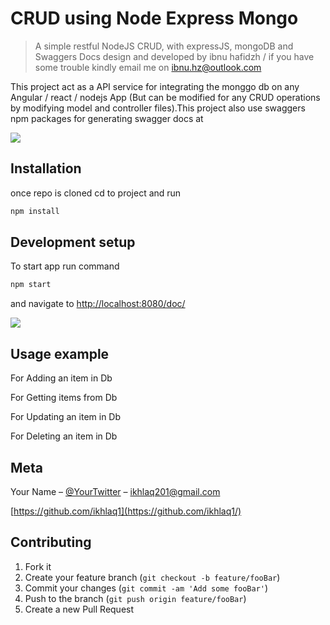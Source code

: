 # CRUD using Node Express Mongo

> A simple restful NodeJS CRUD, with expressJS, mongoDB and Swaggers Docs design and developed by ibnu hafidzh / if you have some trouble kindly email me on ibnu.hz@outlook.com

This project act as a API service for integrating the monggo db on any Angular / react / nodejs App (But can be modified for any CRUD operations by modifying model and controller files).This project also use swaggers npm packages for generating swagger docs at

![](swagger.png)

## Installation

once repo is cloned cd to project and run

```sh
npm install
```

## Development setup

To start app run command

```sh
npm start
```

and navigate to <http://localhost:8080/doc/>

![](swagger.png)

## Usage example

For Adding an item in Db

For Getting items from Db

For Updating an item in Db

For Deleting an item in Db

## Meta

Your Name – [@YourTwitter](https://twitter.com/ikhlaq201) – ikhlaq201@gmail.com

[https://github.com/ikhlaq1](https://github.com/ikhlaq1/)

## Contributing

1. Fork it
2. Create your feature branch (`git checkout -b feature/fooBar`)
3. Commit your changes (`git commit -am 'Add some fooBar'`)
4. Push to the branch (`git push origin feature/fooBar`)
5. Create a new Pull Request
